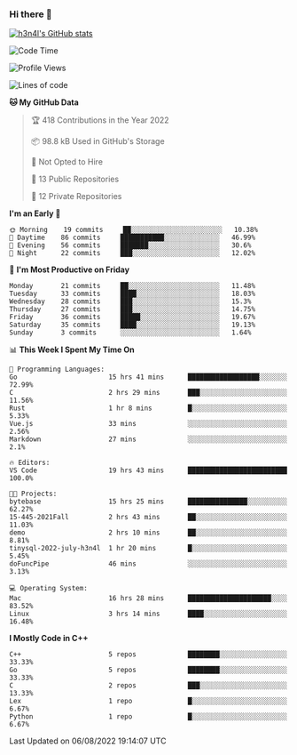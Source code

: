 ### Hi there 👋

[![h3n4l's GitHub stats](https://github-readme-stats.vercel.app/api?username=h3n4l&count_private=true&show_icons=true&theme=radical)](https://github.com/h3n4l/github-readme-stats)

<!--START_SECTION:waka-->
![Code Time](http://img.shields.io/badge/Code%20Time-549%20hrs%2033%20mins-blue)

![Profile Views](http://img.shields.io/badge/Profile%20Views-17-blue)

![Lines of code](https://img.shields.io/badge/From%20Hello%20World%20I%27ve%20Written-39%20Thousand%20lines%20of%20code-blue)

**🐱 My GitHub Data** 

> 🏆 418 Contributions in the Year 2022
 > 
> 📦 98.8 kB Used in GitHub's Storage 
 > 
> 🚫 Not Opted to Hire
 > 
> 📜 13 Public Repositories 
 > 
> 🔑 12 Private Repositories  
 > 
**I'm an Early 🐤** 

```text
🌞 Morning    19 commits     ██░░░░░░░░░░░░░░░░░░░░░░░   10.38% 
🌆 Daytime    86 commits     ███████████░░░░░░░░░░░░░░   46.99% 
🌃 Evening    56 commits     ███████░░░░░░░░░░░░░░░░░░   30.6% 
🌙 Night      22 commits     ███░░░░░░░░░░░░░░░░░░░░░░   12.02%

```
📅 **I'm Most Productive on Friday** 

```text
Monday       21 commits     ██░░░░░░░░░░░░░░░░░░░░░░░   11.48% 
Tuesday      33 commits     ████░░░░░░░░░░░░░░░░░░░░░   18.03% 
Wednesday    28 commits     ███░░░░░░░░░░░░░░░░░░░░░░   15.3% 
Thursday     27 commits     ███░░░░░░░░░░░░░░░░░░░░░░   14.75% 
Friday       36 commits     █████░░░░░░░░░░░░░░░░░░░░   19.67% 
Saturday     35 commits     ████░░░░░░░░░░░░░░░░░░░░░   19.13% 
Sunday       3 commits      ░░░░░░░░░░░░░░░░░░░░░░░░░   1.64%

```


📊 **This Week I Spent My Time On** 

```text
💬 Programming Languages: 
Go                       15 hrs 41 mins      ██████████████████░░░░░░░   72.99% 
C                        2 hrs 29 mins       ███░░░░░░░░░░░░░░░░░░░░░░   11.56% 
Rust                     1 hr 8 mins         █░░░░░░░░░░░░░░░░░░░░░░░░   5.33% 
Vue.js                   33 mins             ░░░░░░░░░░░░░░░░░░░░░░░░░   2.56% 
Markdown                 27 mins             ░░░░░░░░░░░░░░░░░░░░░░░░░   2.1%

🔥 Editors: 
VS Code                  19 hrs 43 mins      █████████████████████████   100.0%

🐱‍💻 Projects: 
bytebase                 15 hrs 25 mins      ███████████████░░░░░░░░░░   62.27% 
15-445-2021Fall          2 hrs 43 mins       ██░░░░░░░░░░░░░░░░░░░░░░░   11.03% 
demo                     2 hrs 10 mins       ██░░░░░░░░░░░░░░░░░░░░░░░   8.81% 
tinysql-2022-july-h3n4l  1 hr 20 mins        █░░░░░░░░░░░░░░░░░░░░░░░░   5.45% 
doFuncPipe               46 mins             ░░░░░░░░░░░░░░░░░░░░░░░░░   3.13%

💻 Operating System: 
Mac                      16 hrs 28 mins      █████████████████████░░░░   83.52% 
Linux                    3 hrs 14 mins       ████░░░░░░░░░░░░░░░░░░░░░   16.48%

```

**I Mostly Code in C++** 

```text
C++                      5 repos             ████████░░░░░░░░░░░░░░░░░   33.33% 
Go                       5 repos             ████████░░░░░░░░░░░░░░░░░   33.33% 
C                        2 repos             ███░░░░░░░░░░░░░░░░░░░░░░   13.33% 
Lex                      1 repo              █░░░░░░░░░░░░░░░░░░░░░░░░   6.67% 
Python                   1 repo              █░░░░░░░░░░░░░░░░░░░░░░░░   6.67%

```



 Last Updated on 06/08/2022 19:14:07 UTC
<!--END_SECTION:waka-->


